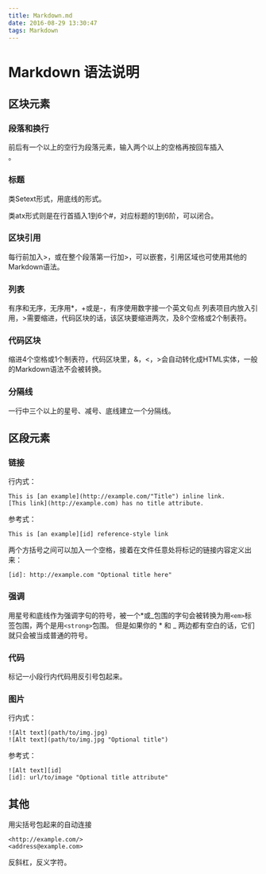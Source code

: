 ```yaml
---
title: Markdown.md
date: 2016-08-29 13:30:47
tags: Markdown
---
```

# Markdown 语法说明

## 区块元素

### 段落和换行

前后有一个以上的空行为段落元素，输入两个以上的空格再按回车插入<br />。

### 标题

类Setext形式，用底线的形式。

类atx形式则是在行首插入1到6个\#，对应标题的1到6阶，可以闭合。

### 区块引用

每行前加入\>，或在整个段落第一行加\>，可以嵌套，引用区域也可使用其他的Markdown语法。

### 列表

有序和无序，无序用\*，\+或是\-，有序使用数字接一个英文句点
列表项目内放入引用，\>需要缩进，代码区块的话，该区块要缩进两次，及8个空格或2个制表符。

### 代码区块

缩进4个空格或1个制表符，代码区块里，\&，\<，\>会自动转化成HTML实体，一般的Markdown语法不会被转换。

### 分隔线

一行中三个以上的星号、减号、底线建立一个分隔线。

## 区段元素

### 链接

行内式：

    This is [an example](http://example.com/"Title") inline link.
    [This link](http://example.com) has no title attribute.

参考式：

    This is [an example][id] reference-style link

两个方括号之间可以加入一个空格，接着在文件任意处将标记的链接内容定义出来：

    [id]: http://example.com "Optional title here"

### 强调

用星号和底线作为强调字句的符号，被一个\*或\_包围的字句会被转换为用`<em>`标签包围，两个是用`<strong>`包围。
但是如果你的 * 和 _ 两边都有空白的话，它们就只会被当成普通的符号。

### 代码

标记一小段行内代码用反引号包起来。

### 图片
行内式：

    ![Alt text](path/to/img.jpg)
    ![Alt text](path/to/img.jpg "Optional title")

参考式：

    ![Alt text][id]
    [id]: url/to/image "Optional title attribute"

## 其他
用尖括号包起来的自动连接

    <http://example.com/>
    <address@example.com>

反斜杠，反义字符。
